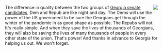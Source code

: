 <img src="http://scripting.com/images/2017/12/22/santa.png" border="0" align="right">The difference in quality between the two groups of <a href="https://fivethirtyeight.com/features/georgias-runoffs-will-determine-control-of-the-senate-heres-what-we-know-so-far/">Georgia senate candidates</a>, Dem and Repub are like night and day. The Dems will use the power of the US government to be sure the Georgians get through the winter of the pandemic in as good shape as possible. The Repubs will not. It's really simple. And when they save the lives of thousands of Georgians, they will also be saving the lives of many thousands of people in every other state of the union. That's power! And thanks in advance to Georgia for helping us out. We won't forget. 
